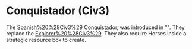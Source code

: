 # Conquistador (Civ3)

The [Spanish%20%28Civ3%29](Spanish) Conquistador, was introduced in "". They replace the [Explorer%20%28Civ3%29](Explorer).
They also require Horses inside a strategic resource box to create.